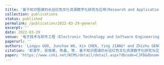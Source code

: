 ```yaml
---
title: '基于知识图谱的长征红色文化资源数字化研究与应用(Research and Application of Digitalization of Long March Red Cultural Resources Based on Knowledge Graph)'
collection: publications
status: published
permalink: /publication/2022-03-29-general
excerpt: ''
date: 2022-03-29
venue: '电子技术与软件工程（Electronic Technology and Software Engineering）'
paperurl: ''
authors: 'Lingyu GUO, Junchao WU, Xin CHEN, Ying JIANG* and Zhizhu GENG'
citation: '郭凌宇, 吴俊潮, 陈鑫, 等. 基于知识图谱的长征红色文化资源数字化研究与应用[J]. 电子技术与软件工程, 2022.'
paper: 'https://www.cnki.net/KCMS/detail/detail.aspx?dbcode=CJFD&dbname=CJFDLAST2022&filename=DZRU202204046'
---
```


